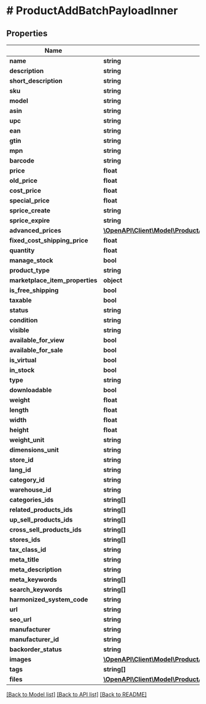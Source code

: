 # # ProductAddBatchPayloadInner

## Properties

Name | Type | Description | Notes
------------ | ------------- | ------------- | -------------
**name** | **string** |  | [optional]
**description** | **string** |  | [optional]
**short_description** | **string** |  | [optional]
**sku** | **string** |  | [optional]
**model** | **string** |  | [optional]
**asin** | **string** |  | [optional]
**upc** | **string** |  | [optional]
**ean** | **string** |  | [optional]
**gtin** | **string** |  | [optional]
**mpn** | **string** |  | [optional]
**barcode** | **string** |  | [optional]
**price** | **float** |  | [optional]
**old_price** | **float** |  | [optional]
**cost_price** | **float** |  | [optional]
**special_price** | **float** |  | [optional]
**sprice_create** | **string** |  | [optional]
**sprice_expire** | **string** |  | [optional]
**advanced_prices** | [**\OpenAPI\Client\Model\ProductAddBatchPayloadInnerAdvancedPricesInner[]**](ProductAddBatchPayloadInnerAdvancedPricesInner.md) |  | [optional]
**fixed_cost_shipping_price** | **float** |  | [optional]
**quantity** | **float** |  | [optional]
**manage_stock** | **bool** |  | [optional]
**product_type** | **string** |  | [optional]
**marketplace_item_properties** | **object** |  | [optional]
**is_free_shipping** | **bool** |  | [optional]
**taxable** | **bool** |  | [optional]
**status** | **string** |  | [optional]
**condition** | **string** |  | [optional]
**visible** | **string** |  | [optional]
**available_for_view** | **bool** |  | [optional]
**available_for_sale** | **bool** |  | [optional]
**is_virtual** | **bool** |  | [optional]
**in_stock** | **bool** |  | [optional]
**type** | **string** |  | [optional]
**downloadable** | **bool** |  | [optional]
**weight** | **float** |  | [optional]
**length** | **float** |  | [optional]
**width** | **float** |  | [optional]
**height** | **float** |  | [optional]
**weight_unit** | **string** |  | [optional]
**dimensions_unit** | **string** |  | [optional]
**store_id** | **string** |  | [optional]
**lang_id** | **string** |  | [optional]
**category_id** | **string** |  | [optional]
**warehouse_id** | **string** |  | [optional]
**categories_ids** | **string[]** |  | [optional]
**related_products_ids** | **string[]** |  | [optional]
**up_sell_products_ids** | **string[]** |  | [optional]
**cross_sell_products_ids** | **string[]** |  | [optional]
**stores_ids** | **string[]** |  | [optional]
**tax_class_id** | **string** |  | [optional]
**meta_title** | **string** |  | [optional]
**meta_description** | **string** |  | [optional]
**meta_keywords** | **string[]** |  | [optional]
**search_keywords** | **string[]** |  | [optional]
**harmonized_system_code** | **string** |  | [optional]
**url** | **string** |  | [optional]
**seo_url** | **string** |  | [optional]
**manufacturer** | **string** |  | [optional]
**manufacturer_id** | **string** |  | [optional]
**backorder_status** | **string** |  | [optional]
**images** | [**\OpenAPI\Client\Model\ProductAddBatchPayloadInnerImagesInner[]**](ProductAddBatchPayloadInnerImagesInner.md) |  | [optional]
**tags** | **string[]** |  | [optional]
**files** | [**\OpenAPI\Client\Model\ProductAddFilesInner[]**](ProductAddFilesInner.md) |  | [optional]

[[Back to Model list]](../../README.md#models) [[Back to API list]](../../README.md#endpoints) [[Back to README]](../../README.md)
